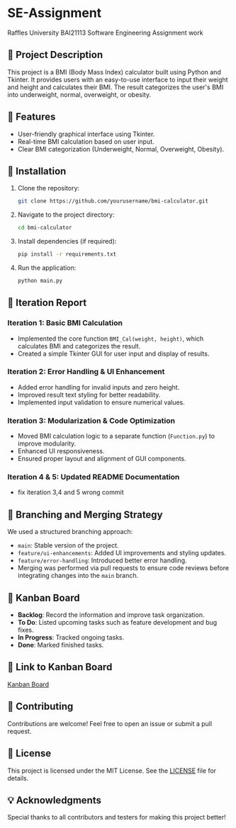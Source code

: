 # SE-Assignment
Raffles University BAI21113 Software Engineering Assignment work

## 📌 Project Description
This project is a BMI (Body Mass Index) calculator built using Python and Tkinter. It provides users with an easy-to-use interface to input their weight and height and calculates their BMI. The result categorizes the user's BMI into underweight, normal, overweight, or obesity.

## 🚀 Features
- User-friendly graphical interface using Tkinter.
- Real-time BMI calculation based on user input.
- Clear BMI categorization (Underweight, Normal, Overweight, Obesity).

## 🔧 Installation
1. Clone the repository:
   ```bash
   git clone https://github.com/yourusername/bmi-calculator.git
   ```
2. Navigate to the project directory:
   ```bash
   cd bmi-calculator
   ```
3. Install dependencies (if required):
   ```bash
   pip install -r requirements.txt
   ```
4. Run the application:
   ```bash
   python main.py
   ```

## 📖 Iteration Report
### Iteration 1: Basic BMI Calculation
- Implemented the core function `BMI_Cal(weight, height)`, which calculates BMI and categorizes the result.
- Created a simple Tkinter GUI for user input and display of results.

### Iteration 2: Error Handling & UI Enhancement
- Added error handling for invalid inputs and zero height.
- Improved result text styling for better readability.
- Implemented input validation to ensure numerical values.

### Iteration 3: Modularization & Code Optimization
- Moved BMI calculation logic to a separate function (`Function.py`) to improve modularity.
- Enhanced UI responsiveness.
- Ensured proper layout and alignment of GUI components.

### Iteration 4 & 5: Updated README Documentation
- fix iteration 3,4 and 5 wrong commit

## 🌱 Branching and Merging Strategy
We used a structured branching approach:
- `main`: Stable version of the project.
- `feature/ui-enhancements`: Added UI improvements and styling updates.
- `feature/error-handling`: Introduced better error handling.
- Merging was performed via pull requests to ensure code reviews before integrating changes into the `main` branch.

## 📌 Kanban Board
- **Backlog**: Record the information and improve task organization.
- **To Do**: Listed upcoming tasks such as feature development and bug fixes.
- **In Progress**: Tracked ongoing tasks.
- **Done**: Marked finished tasks.


## 🔗 Link to Kanban Board
[Kanban Board](https://trello.com/b/n9NCxH0N/software-engineering)

## 🤝 Contributing
Contributions are welcome! Feel free to open an issue or submit a pull request.

## 📄 License
This project is licensed under the MIT License. See the [LICENSE](LICENSE) file for details.

## 💡 Acknowledgments
Special thanks to all contributors and testers for making this project better!
